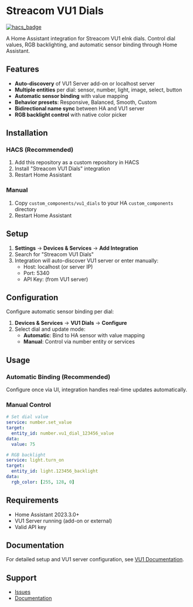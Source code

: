 # Streacom VU1 Dials

[![hacs_badge](https://img.shields.io/badge/HACS-Custom-orange.svg)](https://github.com/custom-components/hacs)

A Home Assistant integration for Streacom VU1 eInk dials. Control dial values, RGB backlighting, and automatic sensor binding through Home Assistant.

## Features

- **Auto-discovery** of VU1 Server add-on or localhost server
- **Multiple entities** per dial: sensor, number, light, image, select, button
- **Automatic sensor binding** with value mapping
- **Behavior presets**: Responsive, Balanced, Smooth, Custom
- **Bidirectional name sync** between HA and VU1 server
- **RGB backlight control** with native color picker

## Installation

### HACS (Recommended)

1. Add this repository as a custom repository in HACS
2. Install "Streacom VU1 Dials" integration
3. Restart Home Assistant

### Manual

1. Copy `custom_components/vu1_dials` to your HA `custom_components` directory
2. Restart Home Assistant

## Setup

1. **Settings** → **Devices & Services** → **Add Integration**
2. Search for "Streacom VU1 Dials"
3. Integration will auto-discover VU1 server or enter manually:
   - Host: localhost (or server IP)
   - Port: 5340
   - API Key: (from VU1 server)

## Configuration

Configure automatic sensor binding per dial:

1. **Devices & Services** → **VU1 Dials** → **Configure**
2. Select dial and update mode:
   - **Automatic**: Bind to HA sensor with value mapping
   - **Manual**: Control via number entity or services

## Usage

### Automatic Binding (Recommended)
Configure once via UI, integration handles real-time updates automatically.

### Manual Control
```yaml
# Set dial value
service: number.set_value
target:
  entity_id: number.vu1_dial_123456_value
data:
  value: 75

# RGB backlight
service: light.turn_on
target:
  entity_id: light.123456_backlight
data:
  rgb_color: [255, 128, 0]
```

## Requirements

- Home Assistant 2023.3.0+
- VU1 Server running (add-on or external)
- Valid API key

## Documentation

For detailed setup and VU1 server configuration, see [VU1 Documentation](./VU-Documentation/).

## Support

- [Issues](https://github.com/leoherzog/home-assistant-vu1-devices/issues)
- [Documentation](./VU-Documentation/)